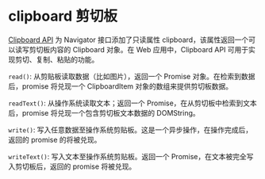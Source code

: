 # clipboard 剪切板

[Clipboard API](https://developer.mozilla.org/zh-CN/docs/Web/API/Clipboard_API) 为 Navigator 接口添加了只读属性 clipboard，该属性返回一个可以读写剪切板内容的 Clipboard 对象。在 Web 应用中，Clipboard API 可用于实现剪切、复制、粘贴的功能。

`read()`: 从剪贴板读取数据（比如图片），返回一个 Promise 对象。在检索到数据后，promise 将兑现一个 ClipboardItem 对象的数组来提供剪切板数据。

`readText()`: 从操作系统读取文本；返回一个 Promise，在从剪切板中检索到文本后，promise 将兑现一个包含剪切板文本数据的 DOMString。

`write()`: 写入任意数据至操作系统剪贴板。这是一个异步操作，在操作完成后，返回的 promise 的将被兑现。

`writeText()`: 写入文本至操作系统剪贴板。返回一个 Promise，在文本被完全写入剪切板后，返回的 promise 将被兑现。
